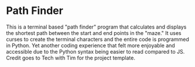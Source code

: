 # Path Finder

This is a terminal based "path finder" program that calculates and displays the shortest path between the start and end points in the "maze."  It uses curses to create the terminal characters and the entire code is programmed in Python.  Yet another coding experience that felt more enjoyable and accessible due to the Python syntax being easier to read compared to JS.  Credit goes to Tech with Tim for the project template.